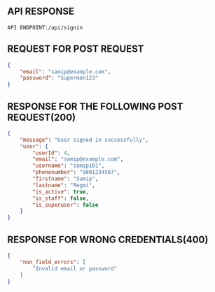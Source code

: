 ## API RESPONSE

`API ENDPOINT:/api/signin`

## REQUEST FOR POST REQUEST

```json
{
    "email": "samip@example.com",
    "password": "Superman123"
}

```

## RESPONSE FOR THE FOLLOWING POST REQUEST(200)

```json
{
    "message": "User signed in successfully",
    "user": {
        "userId": 4,
        "email": "samip@example.com",
        "username": "samip101",
        "phonenumber": "9801234567",
        "firstname": "Samip",
        "lastname": "Regmi",
        "is_active": true,
        "is_staff": false,
        "is_superuser": false
    }
}
```

## RESPONSE FOR WRONG CREDENTIALS(400)

```json
{
    "non_field_errors": [
        "Invalid email or password"
    ]
}
```